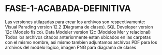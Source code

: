 # FASE-1-ACABADA-DEFINITIVA

Las versiones utilazadas para crear los archivos son respectivamente:
  Visual Parading version 12.2 (Diagrama de clases).
  SQL Developer version 12c (Modelo fisico).
  Data Modeler version 12c (Modelos Mer y relacional)
Todos los archivos citados anteriormente estan ubicados en las carpetas con el mismo nombre, asi mismo tambien adjuntamos
archivos PDF para los archivos del modelo logico, imagen PNG para diagrama de clases 
  

